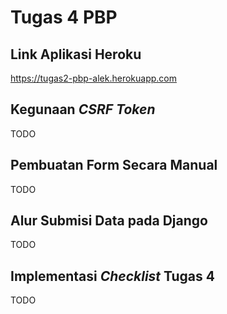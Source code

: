 # Tugas 4 PBP

## Link Aplikasi Heroku
https://tugas2-pbp-alek.herokuapp.com

## Kegunaan *CSRF Token*
TODO

## Pembuatan Form Secara Manual
TODO

## Alur Submisi Data pada Django
TODO

## Implementasi *Checklist* Tugas 4
TODO